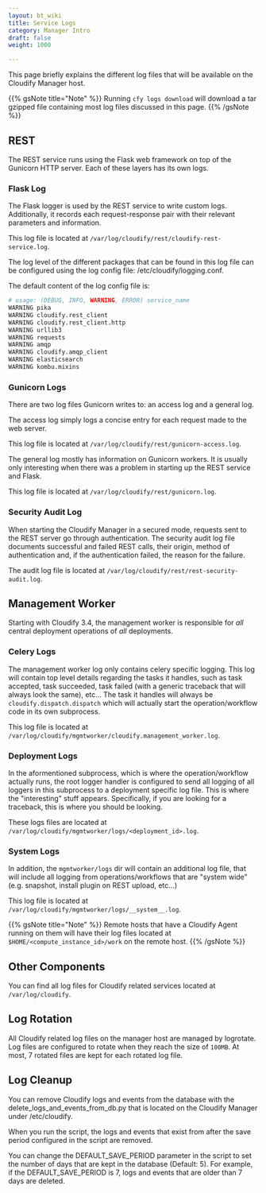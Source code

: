 ```yaml
---
layout: bt_wiki
title: Service Logs
category: Manager Intro
draft: false
weight: 1000

---
```


This page briefly explains the different log files that will be available on the Cloudify Manager host.

{{% gsNote title="Note" %}}
Running `cfy logs download` will download a tar gzipped file containing most log files discussed in this page.
{{% /gsNote %}}

## REST

The REST service runs using the Flask web framework on top of the Gunicorn HTTP server. Each of these layers has its own logs.


### Flask Log
The Flask logger is used by the REST service to write custom logs. Additionally, it records each request-response pair with their relevant
parameters and information.

This log file is located at `/var/log/cloudify/rest/cloudify-rest-service.log`.

The log level of the different packages that can be found in this log file can be configured using the log config file: /etc/cloudify/logging.conf.

The default content of the log config file is:
```bash
# usage: (DEBUG, INFO, WARNING, ERROR) service_name
WARNING pika
WARNING cloudify.rest_client
WARNING cloudify.rest_client.http
WARNING urllib3
WARNING requests
WARNING amqp
WARNING cloudify.amqp_client
WARNING elasticsearch
WARNING kombu.mixins
```


### Gunicorn Logs
There are two log files Gunicorn writes to: an access log and a general log.

The access log simply logs a concise entry for each request made to the web server.

This log file is located at `/var/log/cloudify/rest/gunicorn-access.log`.

The general log mostly has information on Gunicorn workers. It is usually only interesting when there was a problem in starting up the REST
service and Flask.

This log file is located at `/var/log/cloudify/rest/gunicorn.log`.

### Security Audit Log
When starting the Cloudify Manager in a secured mode, requests sent to the REST server go through authentication.
The security audit log file documents successful and failed REST calls, their origin, method of authentication and,
if the authentication failed, the reason for the failure.

The audit log file is located at `/var/log/cloudify/rest/rest-security-audit.log`.

## Management Worker

Starting with Cloudify 3.4, the management worker is responsible for *all* central deployment operations of *all* deployments.

### Celery Logs

The management worker log only contains celery specific logging. This log will contain top level details regarding the tasks it handles, such as task accepted,
task succeeded, task failed (with a generic traceback that will always look the same), etc...
The task it handles will always be `cloudify.dispatch.dispatch` which will actually start the operation/workflow code in its own subprocess.

This log file is located at `/var/log/cloudify/mgmtworker/cloudify.management_worker.log`.

### Deployment Logs

In the aformentioned subprocess, which is where the operation/workflow actually runs, the root logger handler is configured to send all logging of all
loggers in this subprocess to a deployment specific log file. This is where the "interesting" stuff appears. Specifically, if you are looking for a traceback,
this is where you should be looking.

These logs files are located at `/var/log/cloudify/mgmtworker/logs/<deployment_id>.log`.

### System Logs

In addition, the `mgmtworker/logs` dir will contain an additional log file, that will include all logging from operations/workflows that are
"system wide" (e.g. snapshot, install plugin on REST upload, etc...)

This log file is located at `/var/log/cloudify/mgmtworker/logs/__system__.log`.

{{% gsNote title="Note" %}}
Remote hosts that have a Cloudify Agent running on them will have their log files located at `$HOME/<compute_instance_id>/work` on the remote host.
{{% /gsNote %}}

## Other Components

You can find all log files for Cloudify related services located at `/var/log/cloudify`.

## Log Rotation

All Cloudify related log files on the manager host are managed by logrotate. Log files are configured to rotate when they reach the size of `100MB`.
At most, 7 rotated files are kept for each rotated log file.

## Log Cleanup

You can remove Cloudify logs and events from the database with the delete_logs_and_events_from_db.py that is located on the Cloudify Manager under /etc/cloudify. 

When you run the script, the logs and events that exist from after the save period configured in the script are removed.

You can change the DEFAULT_SAVE_PERIOD parameter in the script to set the number of days that are kept in the database (Default: 5). For example, if the DEFAULT_SAVE_PERIOD is 7, logs and events that are older than 7 days are deleted.
